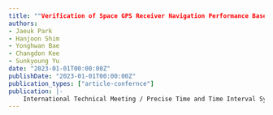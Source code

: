 ```yaml
---
title: ""Verification of Space GPS Receiver Navigation Performance Based on Full-orbit Navigation Solutions of CubeSat""
authors:
- Jaeuk Park
- Hanjoon Shim
- Yonghwan Bae
- Changdon Kee
- Sunkyoung Yu
date: "2023-01-01T00:00:00Z"
publishDate: "2023-01-01T00:00:00Z"
publication_types: ["article-confernce"]
publication: |-
    International Technical Meeting / Precise Time and Time Interval Systems and Application meeting (ITM/PTTI 2023)
---
```

